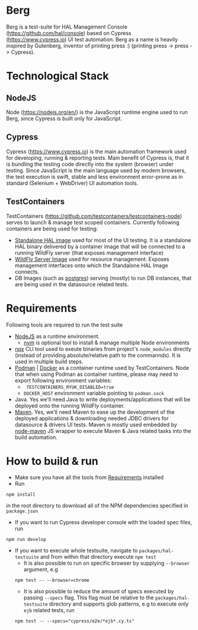 # Berg

Berg is a test-suite for HAL Management Console (https://github.com/hal/console) based on Cypress (https://www.cypress.io) UI test automation. Berg as a name is heavily inspired by Gutenberg, inventor of printing press :) (printing press -> press -> Cypress).

# Technological Stack

## NodeJS

Node (https://nodejs.org/en/) is the JavaScript runtime engine used to run Berg, since Cypress is built only for JavaScript.

## Cypress

Cypress (https://www.cypress.io) is the main automation framework used for developing, running & reporting tests. Main benefit of Cypress is, that it is bundling the testing code directly into the system (browser) under testing. Since JavaScript is the main language used by modern browsers, the test execution is swift, stable and less environment error-prone as in standard (Selenium + WebDriver) UI automation tools.

## TestContainers

TestContainers (https://github.com/testcontainers/testcontainers-node) serves to launch & manage test scoped containers. Currently following containers are being used for testing:

- [Standalone HAL image](https://quay.io/repository/halconsole/hal) used for most of the UI testing. It is a standalone HAL binary delivered by a container image that will be connected to a running WildFly server (that exposes management interface)
- [WildFly Server Image](https://quay.io/repository/halconsole/wildfly) used for resource management. Exposes management interfaces onto which the Standalone HAL Image connects.
- DB Images (such as [postgres](https://hub.docker.com/_/postgres)) serving (mostly) to run DB instances, that are being used in the datasource related tests.

# Requirements

Following tools are required to run the test suite

- [NodeJS](https://nodejs.org/en/) as a runtime environment.
  - [nvm](https://github.com/nvm-sh/nvm) is optional tool to install & manage multiple Node environments
- [npx](https://github.com/npm/npx) CLI tool used to exeute binaries from project's `node_modules` directly (instead of providing absolute/relative path to the commannds). It is used in multiple build steps.
- [Podman](https://podman.io) | [Docker](https://www.docker.com) as a container runtime used by TestContainers. Node that when using Podman as container runtime, please may need to export following environment variables:
  - ` TESTCONTAINERS_RYUK_DISABLED=true`
  - `DOCKER_HOST` environment variable pointing to `podman.sock`
- Java. Yes we'll need Java to write deployments/applications that will be deployed onto the running WildFly container.
- [Maven](https://maven.apache.org). Yes, we'll need Maven to ease up the development of the deployed applications & downloading needed JDBC drivers for datasource & drivers UI tests. Maven is mostly used embedded by [node-maven](https://github.com/headcr4sh/node-maven) JS wrapper to execute Maven & Java related tasks into the build automation.

# How to build & run

- Make sure you have all the tools from [Requirements](#requirements) installed
- Run

```
npm install
```

in the root directory to download all of the NPM dependencies specified in `package.json`

- If you want to run Cypress developer console with the loaded spec files, run

```
npm run develop
```

- If you want to execute whole testsuite, navigate to `packages/hal-testsuite` and from within that directory execute `npm test`
  - It is also possible to run on specific browser by supplying `--browser` argument, e.g
  ```
  npm test -- --browser=chrome
  ```
  - It is also possible to reduce the amount of specs executed by passing `--specs` flag. This flag must be relative to the `packages/hal-testsuite` directory and supports glob patterns, e.g to execute only `ejb` related tests, run
  ```
  npm test -- --specs="cypress/e2e/*ejb*.cy.ts"
  ```
